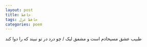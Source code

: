 ```yaml
---
layout: post
title: حافظ
tags: حافظ غزل
categories: poem
---
```


طبیب عشق مسیحادم است و مشفق لیک / چو درد در تو نبیند که را دوا کند